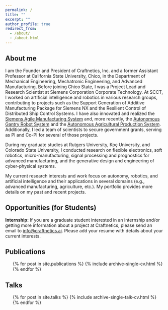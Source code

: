 ```yaml
---
permalink: /
title: ""
excerpt: ""
author_profile: true
redirect_from: 
  - /about/
  - /about.html
---  
```


About me
------
I am the Founder and President of Craftnetics, Inc. and a former Assistant Professor at California State University, Chico, in the Department of Mechanical Engineering, Mechatronic Engineering, and Advanced Manufacturing. Before joining Chico State, I was a Project Lead and Research Scientist at Siemens Corporation Corporate Technology. At SCCT, I worked on artificial intelligence and robotics in various research groups, contributing to projects such as the Support Generation of Additive Manufacturing Package for Siemens NX and the Resilient Control of Distributed Ship Control Systems. I have also innovated and realized the [Siemens Agile Manufacturing System](https://goo.gl/dPYpWo) and, more recently, the [Autonomous Gantry Robot System](https://bankh.github.io/files/SME_NAMRC_46_Paper_140.pdf) and the [Autonomous Agricultural Production System](https://goo.gl/FdmDLS). Additionally, I led a team of scientists to secure government grants, serving as PI and Co-PI for several of those projects.

During my graduate studies at Rutgers University, Koç University, and Colorado State University, I conducted research on flexible electronics, soft robotics, micro-manufacturing, signal processing and prognostics for advanced manufacturing, and the generative design and engineering of cyber-physical systems.

My current research interests and work focus on autonomy, robotics, and artificial intelligence and their applications in several domains (e.g., advanced manufacturing, agriculture, etc.). My portfolio provides more details on my past and recent projects.

Opportunities (for Students)
------
<b>Internship:</b> If you are a graduate student interested in an internship and/or getting more information
about a project at Craftnetics, please send an email to info@craftnetics.ai. Please add your resume with details about your current interests.

Publications
------ 
<ul>{% for post in site.publications %}
    {% include archive-single-cv.html %}
  {% endfor %}</ul>

Talks
------
 <ul>{% for post in site.talks %}
    {% include archive-single-talk-cv.html %}
  {% endfor %}</ul>

